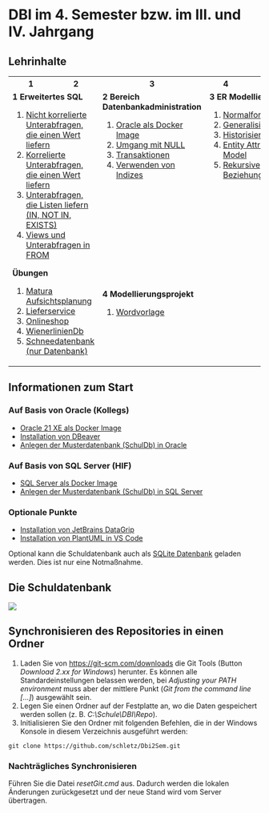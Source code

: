 # DBI im 4. Semester bzw. im III. und IV. Jahrgang

## Lehrinhalte

<table>
    <tr>
        <th>1</th> <th>2</th> <th>3</th> <th>4</th> <th>5</th>
    </tr>
    <tr>
        <td colspan="2" rowspan="2" valign="top">
            <b>1 Erweitertes SQL</b>
            <ol>
                <li><a href="11_SingleValueNonCorresponding">Nicht korrelierte Unterabfragen, die einen Wert liefern</a></li>
                <li><a href="12_SingleValueCorresponding">Korrelierte Unterabfragen, die einen Wert liefern</a></li>
                <li><a href="13_ListSubqueries">Unterabfragen, die Listen liefern (IN, NOT IN, EXISTS)</a></li>
                <li><a href="14_FromSubqueries">Views und Unterabfragen in FROM</a></li>
            </ol>
            <b>Übungen</b>
            <ol>
                <li><a href="AufsichtPlanner">Matura Aufsichtsplanung</a></li>
                <li><a href="Lieferservice">Lieferservice</a></li>
                <li><a href="Onlineshop">Onlineshop</a></li>
                <li><a href="WienerlinienDb">WienerlinienDb</a></li>
                <li><a href="SchneeDb">Schneedatenbank (nur Datenbank)</a></li>
            </ol>            
        </td>    
        <td valign="top">
            <b>2 Bereich Datenbankadministration</b>
            <ol>
                <li><a href="01_OracleVM/03_Docker/README.md">Oracle als Docker Image</li>
                <li><a href="21_Null">Umgang mit NULL</a></li>
                <li><a href="22_Transactions">Transaktionen</a></li>
                <li><a href="23_Index">Verwenden von Indizes</a></li>
            </ol>
        </td>              
        <td colspan="2" valign="top">
            <b>3 ER Modellierung</b>
            <ol>
                <li><a href="31_Normalisierung">Normalformen</a></li>
                <li><a href="32_Generalisierung">Generalisierung</a></li>
                <li><a href="33_Historisierung">Historisierung</a></li>
                <li><a href="34_EntityAttribute">Entity Attribute Model</a></li>
                <li><a href="35_RekursiveBeziehungen">Rekursive Beziehungen</a></li>
            </ol>
        </td>
    </tr>
    <tr>
        <td colspan="3" valign="top">
            <b>4 Modellierungsprojekt</b>
            <ol>
                <li><a href="VorlageDbiModellierungsprojekt.docx">Wordvorlage</li>
            </ol>
        </td>
    </tr>
</table>

## Informationen zum Start

### Auf Basis von Oracle (Kollegs)

- [Oracle 21 XE als Docker Image](01_OracleVM/03_Docker/README.md)
- [Installation von DBeaver](01_OracleVM/01_Dbeaver/README.md)
- [Anlegen der Musterdatenbank (SchulDb) in Oracle](SchulDbGenerator/README.md)

### Auf Basis von SQL Server (HIF)
- [SQL Server als Docker Image](01_SQLServer/README.md)
- [Anlegen der Musterdatenbank (SchulDb) in SQL Server](SchulDbGenerator/README.md)


### Optionale Punkte
- [Installation von JetBrains DataGrip](01_OracleVM/02_DataGrip/README.md)
- [Installation von PlantUML in VS Code](03_PlantUml/README.md)


Optional kann die Schuldatenbank auch als [SQLite Datenbank](Schule.db) geladen werden. Dies ist
nur eine Notmaßnahme.

## Die Schuldatenbank

![](schuldb20200209.png)

## Synchronisieren des Repositories in einen Ordner

1. Laden Sie von https://git-scm.com/downloads die Git Tools (Button *Download 2.xx for Windows*)
    herunter. Es können alle Standardeinstellungen belassen werden, bei *Adjusting your PATH environment*
    muss aber der mittlere Punkt (*Git from the command line [...]*) ausgewählt sein.
2. Legen Sie einen Ordner auf der Festplatte an, wo die Daten gespeichert werden sollen
    (z. B. *C:\Schule\DBI\Repo*).
3. Initialisieren Sie den Ordner mit folgenden Befehlen, die in der Windows Konsole in diesem Verzeichnis
    ausgeführt werden:

```text
git clone https://github.com/schletz/Dbi2Sem.git
```

### Nachträgliches Synchronisieren

Führen Sie die Datei *resetGit.cmd* aus. Dadurch werden die lokalen Änderungen zurückgesetzt und der
neue Stand wird vom Server übertragen.
